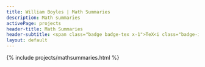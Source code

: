 ```yaml
---
title: William Boyles | Math Summaries
description: Math summaries
activePage: projects
header-title: Math Summaries
header-subtitle: <span class="badge badge-tex x-1">TeX<i class="badge-icon fas fa-subscript"></i></span>
layout: default
---
```


{% include projects/mathsummaries.html %}
